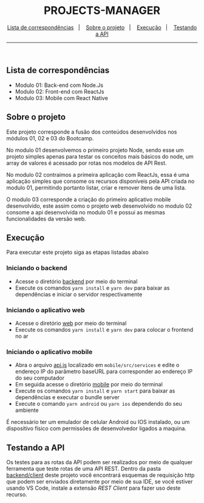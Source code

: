 <h1 align="center">
  PROJECTS-MANAGER
</h1>

<p align="center">
  <a href="#lista-de-correspondências">Lista de correspondências</a>&nbsp;&nbsp;&nbsp;|&nbsp;&nbsp;&nbsp;
  <a href="#sobre-o-projeto">Sobre o projeto</a>&nbsp;&nbsp;&nbsp;|&nbsp;&nbsp;&nbsp;
  <a href="#execução">Execução</a>&nbsp;&nbsp;&nbsp;|&nbsp;&nbsp;&nbsp;
  <a href="#testando-a-API">Testando a API</a>
</p>

---
<br />

## Lista de correspondências
* Modulo 01: Back-end com Node.Js
* Modulo 02: Front-end com ReactJs
* Modulo 03: Mobile com React Native

## Sobre o projeto
Este projeto corresponde a fusão dos conteúdos desenvolvidos nos módulos 01, 02 e 03 do Bootcamp.

No modulo 01 desenvolvemos o primeiro projeto Node, sendo esse um projeto simples apenas para testar os conceitos mais básicos do node, um array de valores é acessado por rotas nos modelos de API Rest.

No modulo 02 contraímos a primeira aplicação com ReactJs, essa é uma aplicação simples que consome os recursos disponíveis pela API criada no modulo 01, permitindo portanto listar, criar e remover itens de uma lista.

O modulo 03 corresponde a criação do primeiro aplicativo mobile desenvolvido, este assim como o projeto web desenvolvido no modulo 02 consome a api desenvolvida no modulo 01 e possui as mesmas funcionalidades da versão web.


## Execução
Para executar este projeto siga as etapas listadas abaixo

### Iniciando o backend
- Acesse o diretório [backend](./backend) por meio do terminal
- Execute os comandos `yarn install` e `yarn dev` para baixar as dependências e iniciar o servidor respectivamente

### Iniciando o aplicativo web
- Acesse o diretório [web](./web) por meio do terminal
- Execute os comandos `yarn install` e `yarn dev` para colocar o frontend no ar

### Iniciando o aplicativo mobile
- Abra o arquivo [api.js](./mobile/src/services/api.js) localizado em `mobile/src/services` e edite o endereço IP do parâmetro baseURL para corresponder ao endereço IP do seu computador
- Em seguida acesse o diretório [mobile](./mobile) por meio do terminal
- Execute os comandos `yarn install` e `yarn start` para baixar as dependências e executar o bundle server
- Execute o comando `yarn android` ou `yarn ios` dependendo do seu ambiente

É necessário ter um emulador de celular Android ou IOS instalado, ou um dispositivo físico com permissões de desenvolvedor ligados a maquina.

## Testando a API
Os testes para as rotas da API podem ser realizados por meio de qualquer ferramenta que teste rotas de uma API REST. Dentro da pasta [backend/client](./backend/client) deste projeto você encontrará esquemas de requisição http que podem ser enviados diretamente por meio de sua IDE, se você estiver usando VS Code, instale a extensão *REST Client* para fazer uso deste recurso.
